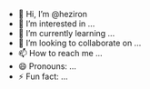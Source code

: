 - 👋 Hi, I’m @heziron
- 👀 I’m interested in ...
- 🌱 I’m currently learning ...
- 💞️ I’m looking to collaborate on ...
- 📫 How to reach me ...
- 😄 Pronouns: ...
- ⚡ Fun fact: ...

<!---
heziron/heziron is a ✨ special ✨ repository because its `README.md` (this file) appears on your GitHub profile.
You can click the Preview link to take a look at your changes.
--->
